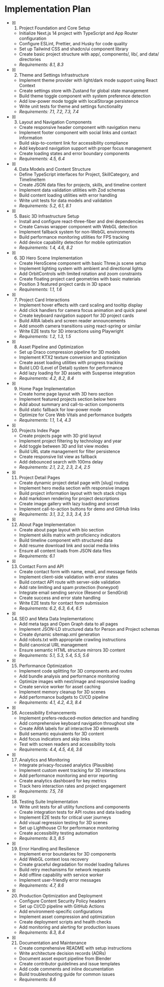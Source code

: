 # Implementation Plan

- [x] 1. Project Foundation and Core Setup
  - Initialize Next.js 14 project with TypeScript and App Router configuration
  - Configure ESLint, Prettier, and Husky for code quality
  - Set up Tailwind CSS and shadcn/ui component library
  - Create basic project structure with app/, components/, lib/, and data/ directories
  - _Requirements: 8.1, 8.3_

- [x] 2. Theme and Settings Infrastructure
  - Implement theme provider with light/dark mode support using React Context
  - Create settings store with Zustand for global state management
  - Build theme toggle component with system preference detection
  - Add low-power mode toggle with localStorage persistence
  - Write unit tests for theme and settings functionality
  - _Requirements: 7.1, 7.2, 7.3, 7.4_

- [x] 3. Layout and Navigation Components
  - Create responsive header component with navigation menu
  - Implement footer component with social links and contact information
  - Build skip-to-content link for accessibility compliance
  - Add keyboard navigation support with proper focus management
  - Create loading states and error boundary components
  - _Requirements: 4.5, 6.4_

- [x] 4. Data Models and Content Structure
  - Define TypeScript interfaces for Project, SkillCategory, and TimelineItem
  - Create JSON data files for projects, skills, and timeline content
  - Implement data validation utilities with Zod schemas
  - Build content loading utilities with error handling
  - Write unit tests for data models and validation
  - _Requirements: 5.2, 6.1, 8.1_

- [x] 5. Basic 3D Infrastructure Setup
  - Install and configure react-three-fiber and drei dependencies
  - Create Canvas wrapper component with WebGL detection
  - Implement fallback system for non-WebGL environments
  - Build performance monitoring utilities for FPS tracking
  - Add device capability detection for mobile optimization
  - _Requirements: 1.4, 4.6, 8.2_
- [x] 6. 3D Hero Scene Implementation
  - Create HeroScene component with basic Three.js scene setup
  - Implement lighting system with ambient and directional lights
  - Add OrbitControls with limited rotation and zoom constraints
  - Create floating project card geometries with basic materials
  - Position 3 featured project cards in 3D space
  - _Requirements: 1.1, 1.6_

- [x] 7. Project Card Interactions
  - Implement hover effects with card scaling and tooltip display
  - Add click handlers for camera focus animation and quick panel
  - Create keyboard navigation support for 3D project cards
  - Build ARIA labels and screen reader announcements
  - Add smooth camera transitions using react-spring or similar
  - Write E2E tests for 3D interactions using Playwright
  - _Requirements: 1.2, 1.3, 1.5_

- [x] 8. Asset Pipeline and Optimization
  - Set up Draco compression pipeline for 3D models
  - Implement KTX2 texture conversion and optimization
  - Create asset loading utilities with progress tracking
  - Build LOD (Level of Detail) system for performance
  - Add lazy loading for 3D assets with Suspense integration
  - _Requirements: 4.2, 8.2, 8.4_

- [x] 9. Home Page Implementation
  - Create home page layout with 3D hero section
  - Implement featured projects section below hero
  - Add about summary and call-to-action components
  - Build static fallback for low-power mode
  - Optimize for Core Web Vitals and performance budgets
  - _Requirements: 1.1, 1.4, 4.3_

- [x] 10. Projects Index Page
  - Create projects page with 3D grid layout
  - Implement project filtering by technology and year
  - Add toggle between 3D and list view modes
  - Build URL state management for filter persistence
  - Create responsive list view as fallback
  - Add debounced search with 100ms delay
  - _Requirements: 2.1, 2.2, 2.3, 2.4, 2.5_

- [x] 11. Project Detail Pages
  - Create dynamic project detail page with [slug] routing
  - Implement hero media section with responsive images
  - Build project information layout with tech stack chips
  - Add markdown rendering for project descriptions
  - Create image gallery with lazy loading and srcset
  - Implement call-to-action buttons for demo and GitHub links
  - _Requirements: 3.1, 3.2, 3.3, 3.4, 3.5_

- [x] 12. About Page Implementation
  - Create about page layout with bio section
  - Implement skills matrix with proficiency indicators
  - Build timeline component with structured data
  - Add resume download link and social media links
  - Ensure all content loads from JSON data files
  - _Requirements: 6.1_

- [x] 13. Contact Form and API
  - Create contact form with name, email, and message fields
  - Implement client-side validation with error states
  - Build contact API route with server-side validation
  - Add rate limiting and spam protection (honeypot)
  - Integrate email sending service (Resend or SendGrid)
  - Create success and error state handling
  - Write E2E tests for contact form submission
  - _Requirements: 6.2, 6.3, 6.4, 6.5_

- [x] 14. SEO and Meta Data Implementationc
  - Add meta tags and Open Graph data to all pages
  - Implement JSON-LD structured data for Person and Project schemas
  - Create dynamic sitemap.xml generation
  - Add robots.txt with appropriate crawling instructions
  - Build canonical URL management
  - Ensure semantic HTML structure mirrors 3D content
  - _Requirements: 5.1, 5.3, 5.4, 5.5, 5.6_

- [x] 15. Performance Optimization
  - Implement code splitting for 3D components and routes
  - Add bundle analysis and performance monitoring
  - Optimize images with next/image and responsive loading
  - Create service worker for asset caching
  - Implement memory cleanup for 3D scenes
  - Add performance budgets to CI/CD pipeline
  - _Requirements: 4.1, 4.2, 4.3, 8.4_

- [x] 16. Accessibility Enhancements
  - Implement prefers-reduced-motion detection and handling
  - Add comprehensive keyboard navigation throughout site
  - Create ARIA labels for all interactive 3D elements
  - Build semantic equivalents for 3D content
  - Add focus indicators and skip links
  - Test with screen readers and accessibility tools
  - _Requirements: 4.4, 4.5, 4.6, 3.6_

- [x] 17. Analytics and Monitoring
  - Integrate privacy-focused analytics (Plausible)
  - Implement custom event tracking for 3D interactions
  - Add performance monitoring and error reporting
  - Create analytics dashboard for key metrics
  - Track hero interaction rates and project engagement
  - _Requirements: 7.5, 7.6_

- [x] 18. Testing Suite Implementation
  - Write unit tests for all utility functions and components
  - Create integration tests for API routes and data loading
  - Implement E2E tests for critical user journeys
  - Add visual regression testing for 3D scenes
  - Set up Lighthouse CI for performance monitoring
  - Create accessibility testing automation
  - _Requirements: 8.3, 8.5_

- [x] 19. Error Handling and Resilience
  - Implement error boundaries for 3D components
  - Add WebGL context loss recovery
  - Create graceful degradation for model loading failures
  - Build retry mechanisms for network requests
  - Add offline capability with service worker
  - Implement user-friendly error messages
  - _Requirements: 4.7, 8.6_

- [x] 20. Production Optimization and Deployment
  - Configure Content Security Policy headers
  - Set up CI/CD pipeline with GitHub Actions
  - Add environment-specific configurations
  - Implement asset compression and optimization
  - Create deployment scripts and health checks
  - Add monitoring and alerting for production issues
  - _Requirements: 8.3, 8.4_

- [x] 21. Documentation and Maintenance
  - Create comprehensive README with setup instructions
  - Write architecture decision records (ADRs)
  - Document asset export pipeline from Blender
  - Create contributor guidelines and issue templates
  - Add code comments and inline documentation
  - Build troubleshooting guide for common issues
  - _Requirements: 8.6_
